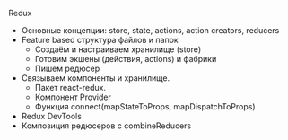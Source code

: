 

Redux

- Основные концепции: store, state, actions, action creators, reducers
- Feature based структура файлов и папок
  - Создаём и настраиваем хранилище (store)
  - Готовим экшены (действия, actions) и фабрики
  - Пишем редюсер
- Связываем компоненты и хранилище.
  - Пакет react-redux.
  - Компонент Provider
  - Функция connect(mapStateToProps, mapDispatchToProps)
- Redux DevTools
- Композиция редюсеров с combineReducers
